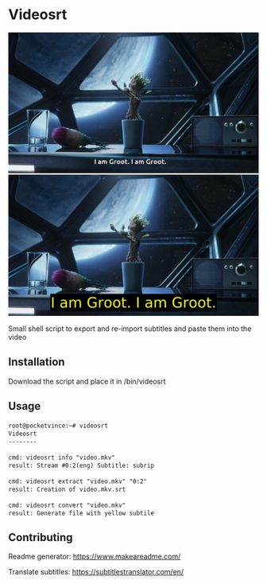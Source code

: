 # Videosrt

![Alt text](https://raw.githubusercontent.com/pocketvince/videosrt/main/19h25m11s016.png?raw=true "todo")
![Alt text](https://raw.githubusercontent.com/pocketvince/videosrt/main/19h27m33s978.png?raw=true "done")

Small shell script to export and re-import subtitles and paste them into the video

## Installation

Download the script and place it in /bin/videosrt

## Usage

```shell
root@pocketvince:~# videosrt
Videosrt
--------

cmd: videosrt info "video.mkv"
result: Stream #0:2(eng) Subtitle: subrip

cmd: videosrt extract "video.mkv" "0:2"
result: Creation of video.mkv.srt

cmd: videosrt convert "video.mkv"
result: Generate file with yellow subtile
```

## Contributing

Readme generator: https://www.makeareadme.com/

Translate subtitles: https://subtitlestranslator.com/en/

